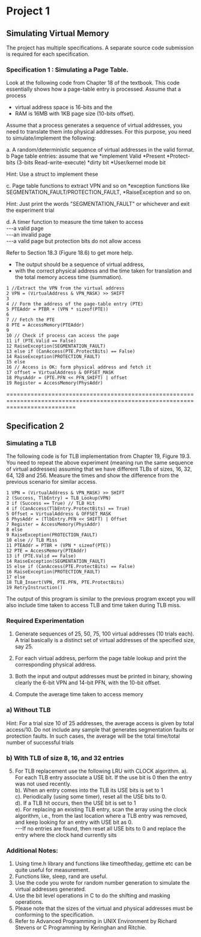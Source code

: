# Project 1

## Simulating Virtual Memory

The project has multiple specifications. A separate source code submission is required for each specification.

### Specification 1 : Simulating a Page Table.

Look at the following code from Chapter 18 of the textbook.
This code essentially shows how a page-table entry is processed.
Assume that a process

- virtual address space is 16-bits and the
- RAM is 16MB with 1KB page size (10-bits offset).

Assume that a process generates a sequence of virtual addresses, you need to translate them into physical addresses. For this purpose, you need to simulate/implement the following:

a. A random/deterministic sequence of virtual addresses in the valid format. <br />
b Page table entries: assume that we
*implement Valid
*Present
*Protect-bits (3-bits Read-write-execute)
*dirty bit
\*User/kernel mode bit

Hint: Use a struct to implement these

c. Page table functions to extract VPN and so on
*exception functions like SEGMENTATION_FAULT/PROTECTION_FAULT,
*RaiseException and so on.

Hint: Just print the words "SEGMENTATION_FAULT" or whichever and exit the experiment trial

d. A timer function to measure the time taken to access <br />
---a valid page <br />
---an invalid page<br />
---a valid page but protection bits do not allow access<br />

Refer to Section 18.3 (Figure 18.6) to get more help.

- The output should be a sequence of virtual address,<br />
- with the correct physical address and the time taken for translation and the total memory access time (summation).

```
1 //Extract the VPN from the virtual address
2 VPN = (VirtualAddress & VPN_MASK) >> SHIFT
3
4 // Form the address of the page-table entry (PTE)
5 PTEAddr = PTBR + (VPN * sizeof(PTE))
6
7 // Fetch the PTE
8 PTE = AccessMemory(PTEAddr)
9
10 // Check if process can access the page
11 if (PTE.Valid == False)
12 RaiseException(SEGMENTATION_FAULT)
13 else if (CanAccess(PTE.ProtectBits) == False)
14 RaiseException(PROTECTION_FAULT)
15 else
16 // Access is OK: form physical address and fetch it
17 offset = VirtualAddress & OFFSET_MASK
18 PhysAddr = (PTE.PFN << PFN_SHIFT) | offset
19 Register = AccessMemory(PhysAddr)
```

================================================================================================================================

## Specification 2

### Simulating a TLB

The following code is for TLB implementation from Chapter 19, Figure 19.3. You need to repeat the above experiment (meaning run the same sequence of virtual addresses) assuming that we have different TLBs of sizes, 16, 32, 64, 128 and 256. Measure the times and show the difference from the previous scenario for similar access.

```
1 VPN = (VirtualAddress & VPN_MASK) >> SHIFT
2 (Success, TlbEntry) = TLB_Lookup(VPN)
3 if (Success == True) // TLB Hit
4 if (CanAccess(TlbEntry.ProtectBits) == True)
5 Offset = VirtualAddress & OFFSET_MASK
6 PhysAddr = (TlbEntry.PFN << SHIFT) | Offset
7 Register = AccessMemory(PhysAddr)
8 else
9 RaiseException(PROTECTION_FAULT)
10 else // TLB Miss
11 PTEAddr = PTBR + (VPN * sizeof(PTE))
12 PTE = AccessMemory(PTEAddr)
13 if (PTE.Valid == False)
14 RaiseException(SEGMENTATION_FAULT)
15 else if (CanAccess(PTE.ProtectBits) == False)
16 RaiseException(PROTECTION_FAULT)
17 else
18 TLB_Insert(VPN, PTE.PFN, PTE.ProtectBits)
19 RetryInstruction()
```

The output of this program is similar to the previous program except you will also include time taken to access TLB and time taken during TLB miss.

### Required Experimentation

1. Generate sequences of 25, 50, 75, 100 virtual addresses (10 trials each). A trial basically is a distinct set of virtual addresses of the specified size, say 25.

2. For each virtual address, perform the page table lookup and print the corresponding physical address.

3. Both the input and output addresses must be printed in binary, showing clearly the 6-bit VPN and 14-bit PFN, with the 10-bit offset.

4. Compute the average time taken to access memory

### a) Without TLB

Hint: For a trial size 10 of 25 addresses, the average access is given by total access/10. Do not include any sample that generates segmentation faults or protection faults. In such cases, the average will be the total time/total number of successful trials

### b) WIth TLB of size 8, 16, and 32 entries

5. For TLB replacement use the following LRU with CLOCK algorithm.
   a). For each TLB entry associate a USE bit. If the use bit is 0 then the entry was not used recently. <br />
   b). When an entry comes into the TLB its USE bits is set to 1 <br />
   c). Periodically (using some timer), reset all the USE bits to 0. <br />
   d). If a TLB hit occurs, then the USE bit is set to 1 <br />
   e). For replacing an existing TLB entry, scan the array using the clock algorithm, i.e., from the last location where a TLB entry was removed, and keep looking for an entry with USE bit as 0. <br />
   ---If no entries are found, then reset all USE bits to 0 and replace the entry where the clock hand currently sits

### Additional Notes:

1. Using time.h library and functions like timeoftheday, gettime etc can be quite useful for measurement.
2. Functions like, sleep, rand are useful.
3. Use the code you wrote for random number generation to simulate the virtual addresses generated.
4. Use the bit level operations in C to do the shifting and masking operations.
5. Please note that the sizes of the virtual and physical addresses must be conforming to the specification.
6. Refer to Advanced Programming in UNIX Environment by Richard Stevens or C Programming by Keringhan and Ritchie.

